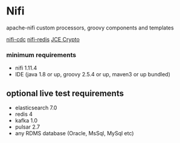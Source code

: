 # Nifi
apache-nifi custom processors, groovy components and templates

[nifi-cdc](java/nifi-cdc/README.md)
[nifi-redis](java/nifi-redis/README.md)
[JCE Crypto](java/nifi-std/README.md)


### minimum requirements
- nifi 1.11.4
- IDE (java 1.8 or up, groovy 2.5.4 or up, maven3 or up bundled)

## optional live test requirements 
- elasticsearch 7.0
- redis 4
- kafka 1.0
- pulsar 2.7
- any RDMS database (Oracle, MsSql, MySql etc)


